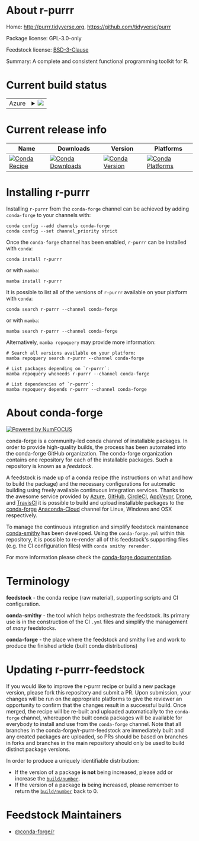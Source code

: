 About r-purrr
=============

Home: http://purrr.tidyverse.org, https://github.com/tidyverse/purrr

Package license: GPL-3.0-only

Feedstock license: [BSD-3-Clause](https://github.com/conda-forge/r-purrr-feedstock/blob/main/LICENSE.txt)

Summary: A complete and consistent functional programming toolkit for R.

Current build status
====================


<table>
    
  <tr>
    <td>Azure</td>
    <td>
      <details>
        <summary>
          <a href="https://dev.azure.com/conda-forge/feedstock-builds/_build/latest?definitionId=1480&branchName=main">
            <img src="https://dev.azure.com/conda-forge/feedstock-builds/_apis/build/status/r-purrr-feedstock?branchName=main">
          </a>
        </summary>
        <table>
          <thead><tr><th>Variant</th><th>Status</th></tr></thead>
          <tbody><tr>
              <td>linux_64_r_base4.1</td>
              <td>
                <a href="https://dev.azure.com/conda-forge/feedstock-builds/_build/latest?definitionId=1480&branchName=main">
                  <img src="https://dev.azure.com/conda-forge/feedstock-builds/_apis/build/status/r-purrr-feedstock?branchName=main&jobName=linux&configuration=linux%20linux_64_r_base4.1" alt="variant">
                </a>
              </td>
            </tr><tr>
              <td>linux_64_r_base4.2</td>
              <td>
                <a href="https://dev.azure.com/conda-forge/feedstock-builds/_build/latest?definitionId=1480&branchName=main">
                  <img src="https://dev.azure.com/conda-forge/feedstock-builds/_apis/build/status/r-purrr-feedstock?branchName=main&jobName=linux&configuration=linux%20linux_64_r_base4.2" alt="variant">
                </a>
              </td>
            </tr><tr>
              <td>linux_aarch64_r_base4.1</td>
              <td>
                <a href="https://dev.azure.com/conda-forge/feedstock-builds/_build/latest?definitionId=1480&branchName=main">
                  <img src="https://dev.azure.com/conda-forge/feedstock-builds/_apis/build/status/r-purrr-feedstock?branchName=main&jobName=linux&configuration=linux%20linux_aarch64_r_base4.1" alt="variant">
                </a>
              </td>
            </tr><tr>
              <td>linux_aarch64_r_base4.2</td>
              <td>
                <a href="https://dev.azure.com/conda-forge/feedstock-builds/_build/latest?definitionId=1480&branchName=main">
                  <img src="https://dev.azure.com/conda-forge/feedstock-builds/_apis/build/status/r-purrr-feedstock?branchName=main&jobName=linux&configuration=linux%20linux_aarch64_r_base4.2" alt="variant">
                </a>
              </td>
            </tr><tr>
              <td>linux_ppc64le_r_base4.1</td>
              <td>
                <a href="https://dev.azure.com/conda-forge/feedstock-builds/_build/latest?definitionId=1480&branchName=main">
                  <img src="https://dev.azure.com/conda-forge/feedstock-builds/_apis/build/status/r-purrr-feedstock?branchName=main&jobName=linux&configuration=linux%20linux_ppc64le_r_base4.1" alt="variant">
                </a>
              </td>
            </tr><tr>
              <td>linux_ppc64le_r_base4.2</td>
              <td>
                <a href="https://dev.azure.com/conda-forge/feedstock-builds/_build/latest?definitionId=1480&branchName=main">
                  <img src="https://dev.azure.com/conda-forge/feedstock-builds/_apis/build/status/r-purrr-feedstock?branchName=main&jobName=linux&configuration=linux%20linux_ppc64le_r_base4.2" alt="variant">
                </a>
              </td>
            </tr><tr>
              <td>osx_64_r_base4.1</td>
              <td>
                <a href="https://dev.azure.com/conda-forge/feedstock-builds/_build/latest?definitionId=1480&branchName=main">
                  <img src="https://dev.azure.com/conda-forge/feedstock-builds/_apis/build/status/r-purrr-feedstock?branchName=main&jobName=osx&configuration=osx%20osx_64_r_base4.1" alt="variant">
                </a>
              </td>
            </tr><tr>
              <td>osx_64_r_base4.2</td>
              <td>
                <a href="https://dev.azure.com/conda-forge/feedstock-builds/_build/latest?definitionId=1480&branchName=main">
                  <img src="https://dev.azure.com/conda-forge/feedstock-builds/_apis/build/status/r-purrr-feedstock?branchName=main&jobName=osx&configuration=osx%20osx_64_r_base4.2" alt="variant">
                </a>
              </td>
            </tr><tr>
              <td>osx_arm64_r_base4.1</td>
              <td>
                <a href="https://dev.azure.com/conda-forge/feedstock-builds/_build/latest?definitionId=1480&branchName=main">
                  <img src="https://dev.azure.com/conda-forge/feedstock-builds/_apis/build/status/r-purrr-feedstock?branchName=main&jobName=osx&configuration=osx%20osx_arm64_r_base4.1" alt="variant">
                </a>
              </td>
            </tr><tr>
              <td>osx_arm64_r_base4.2</td>
              <td>
                <a href="https://dev.azure.com/conda-forge/feedstock-builds/_build/latest?definitionId=1480&branchName=main">
                  <img src="https://dev.azure.com/conda-forge/feedstock-builds/_apis/build/status/r-purrr-feedstock?branchName=main&jobName=osx&configuration=osx%20osx_arm64_r_base4.2" alt="variant">
                </a>
              </td>
            </tr><tr>
              <td>win_64</td>
              <td>
                <a href="https://dev.azure.com/conda-forge/feedstock-builds/_build/latest?definitionId=1480&branchName=main">
                  <img src="https://dev.azure.com/conda-forge/feedstock-builds/_apis/build/status/r-purrr-feedstock?branchName=main&jobName=win&configuration=win%20win_64_" alt="variant">
                </a>
              </td>
            </tr>
          </tbody>
        </table>
      </details>
    </td>
  </tr>
</table>

Current release info
====================

| Name | Downloads | Version | Platforms |
| --- | --- | --- | --- |
| [![Conda Recipe](https://img.shields.io/badge/recipe-r--purrr-green.svg)](https://anaconda.org/conda-forge/r-purrr) | [![Conda Downloads](https://img.shields.io/conda/dn/conda-forge/r-purrr.svg)](https://anaconda.org/conda-forge/r-purrr) | [![Conda Version](https://img.shields.io/conda/vn/conda-forge/r-purrr.svg)](https://anaconda.org/conda-forge/r-purrr) | [![Conda Platforms](https://img.shields.io/conda/pn/conda-forge/r-purrr.svg)](https://anaconda.org/conda-forge/r-purrr) |

Installing r-purrr
==================

Installing `r-purrr` from the `conda-forge` channel can be achieved by adding `conda-forge` to your channels with:

```
conda config --add channels conda-forge
conda config --set channel_priority strict
```

Once the `conda-forge` channel has been enabled, `r-purrr` can be installed with `conda`:

```
conda install r-purrr
```

or with `mamba`:

```
mamba install r-purrr
```

It is possible to list all of the versions of `r-purrr` available on your platform with `conda`:

```
conda search r-purrr --channel conda-forge
```

or with `mamba`:

```
mamba search r-purrr --channel conda-forge
```

Alternatively, `mamba repoquery` may provide more information:

```
# Search all versions available on your platform:
mamba repoquery search r-purrr --channel conda-forge

# List packages depending on `r-purrr`:
mamba repoquery whoneeds r-purrr --channel conda-forge

# List dependencies of `r-purrr`:
mamba repoquery depends r-purrr --channel conda-forge
```


About conda-forge
=================

[![Powered by
NumFOCUS](https://img.shields.io/badge/powered%20by-NumFOCUS-orange.svg?style=flat&colorA=E1523D&colorB=007D8A)](https://numfocus.org)

conda-forge is a community-led conda channel of installable packages.
In order to provide high-quality builds, the process has been automated into the
conda-forge GitHub organization. The conda-forge organization contains one repository
for each of the installable packages. Such a repository is known as a *feedstock*.

A feedstock is made up of a conda recipe (the instructions on what and how to build
the package) and the necessary configurations for automatic building using freely
available continuous integration services. Thanks to the awesome service provided by
[Azure](https://azure.microsoft.com/en-us/services/devops/), [GitHub](https://github.com/),
[CircleCI](https://circleci.com/), [AppVeyor](https://www.appveyor.com/),
[Drone](https://cloud.drone.io/welcome), and [TravisCI](https://travis-ci.com/)
it is possible to build and upload installable packages to the
[conda-forge](https://anaconda.org/conda-forge) [Anaconda-Cloud](https://anaconda.org/)
channel for Linux, Windows and OSX respectively.

To manage the continuous integration and simplify feedstock maintenance
[conda-smithy](https://github.com/conda-forge/conda-smithy) has been developed.
Using the ``conda-forge.yml`` within this repository, it is possible to re-render all of
this feedstock's supporting files (e.g. the CI configuration files) with ``conda smithy rerender``.

For more information please check the [conda-forge documentation](https://conda-forge.org/docs/).

Terminology
===========

**feedstock** - the conda recipe (raw material), supporting scripts and CI configuration.

**conda-smithy** - the tool which helps orchestrate the feedstock.
                   Its primary use is in the construction of the CI ``.yml`` files
                   and simplify the management of *many* feedstocks.

**conda-forge** - the place where the feedstock and smithy live and work to
                  produce the finished article (built conda distributions)


Updating r-purrr-feedstock
==========================

If you would like to improve the r-purrr recipe or build a new
package version, please fork this repository and submit a PR. Upon submission,
your changes will be run on the appropriate platforms to give the reviewer an
opportunity to confirm that the changes result in a successful build. Once
merged, the recipe will be re-built and uploaded automatically to the
`conda-forge` channel, whereupon the built conda packages will be available for
everybody to install and use from the `conda-forge` channel.
Note that all branches in the conda-forge/r-purrr-feedstock are
immediately built and any created packages are uploaded, so PRs should be based
on branches in forks and branches in the main repository should only be used to
build distinct package versions.

In order to produce a uniquely identifiable distribution:
 * If the version of a package **is not** being increased, please add or increase
   the [``build/number``](https://docs.conda.io/projects/conda-build/en/latest/resources/define-metadata.html#build-number-and-string).
 * If the version of a package **is** being increased, please remember to return
   the [``build/number``](https://docs.conda.io/projects/conda-build/en/latest/resources/define-metadata.html#build-number-and-string)
   back to 0.

Feedstock Maintainers
=====================

* [@conda-forge/r](https://github.com/conda-forge/r/)

